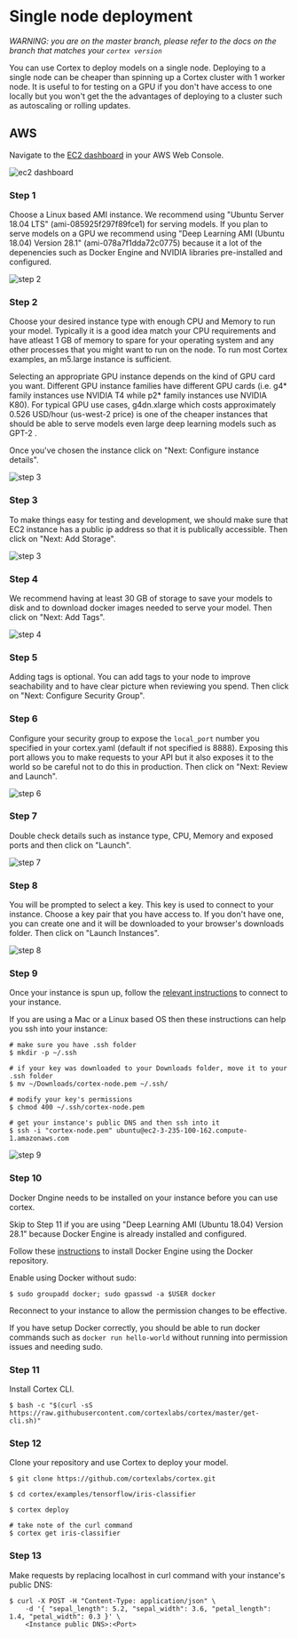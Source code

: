 # Single node deployment

_WARNING: you are on the master branch, please refer to the docs on the branch that matches your `cortex version`_

You can use Cortex to deploy models on a single node. Deploying to a single node can be cheaper than spinning up a Cortex cluster with 1 worker node. It is useful to for testing on a GPU if you don't have access to one locally but you won't get the the advantages of deploying to a cluster such as autoscaling or rolling updates.

## AWS

Navigate to the [EC2 dashboard](https://console.aws.amazon.com/ec2/v2/home) in your AWS Web Console.

![ec2 dashboard](https://user-images.githubusercontent.com/4365343/81063901-ad370180-8ea6-11ea-8cd8-f552911043a9.png)

### Step 1

Choose a Linux based AMI instance. We recommend using "Ubuntu Server 18.04 LTS" (ami-085925f297f89fce1) for serving models. If you plan to serve models on a GPU we recommend using "Deep Learning AMI (Ubuntu 18.04) Version 28.1" (ami-078a7f1dda72c0775) because it a lot of the depenencies such as Docker Engine and NVIDIA libraries pre-installed and configured.

![step 2](https://user-images.githubusercontent.com/4365343/81064199-41a16400-8ea7-11ea-8d69-ae4ead6bf0be.png)

### Step 2

Choose your desired instance type with enough CPU and Memory to run your model. Typically it is a good idea match your CPU requirements and have atleast 1 GB of memory to spare for your operating system and any other processes that you might want to run on the node. To run most Cortex examples, an m5.large instance is sufficient.

Selecting an appropriate GPU instance depends on the kind of GPU card you want. Different GPU instance families have different GPU cards (i.e. g4* family instances use NVIDIA T4 while p2* family instances use NVIDIA K80). For typical GPU use cases, g4dn.xlarge which costs approximately 0.526 USD/hour (us-west-2 price) is one of the cheaper instances that should be able to serve models even large deep learning models such as GPT-2 .

Once you've chosen the instance click on "Next: Configure instance details".

![step 3](https://user-images.githubusercontent.com/4365343/81065727-07859180-8eaa-11ea-9293-af89906e4c6a.png)

### Step 3

To make things easy for testing and development, we should make sure that EC2 instance has a public ip address so that it is publically accessible. Then click on "Next: Add Storage".

![step 3](https://user-images.githubusercontent.com/4365343/81064806-5af6e000-8ea8-11ea-8e94-838fbea2710f.png)

### Step 4

We recommend having at least 30 GB of storage to save your models to disk and to download docker images needed to serve your model. Then click on "Next: Add Tags".

![step 4](https://user-images.githubusercontent.com/4365343/81078638-7cfa5d80-8ebc-11ea-820d-3baba690dbf8.png)

### Step 5

Adding tags is optional. You can add tags to your node to improve seachability and to have clear picture when reviewing you spend. Then click on "Next: Configure Security Group".

### Step 6

Configure your security group to expose the `local_port` number you specified in your cortex.yaml (default if not specified is 8888). Exposing this port allows you to make requests to your API but it also exposes it to the world so be careful not to do this in production. Then click on "Next: Review and Launch".

![step 6](https://user-images.githubusercontent.com/4365343/81065102-e2445380-8ea8-11ea-96e0-65676a0bafa8.png)

### Step 7

Double check details such as instance type, CPU, Memory and exposed ports and then click on "Launch".

![step 7](https://user-images.githubusercontent.com/4365343/81065800-26842380-8eaa-11ea-9c73-60ba0586ba38.png)

### Step 8

You will be prompted to select a key. This key is used to connect to your instance. Choose a key pair that you have access to. If you don't have one, you can create one and it will be downloaded to your browser's downloads folder. Then click on "Launch Instances".

![step 8](https://user-images.githubusercontent.com/4365343/81074878-9d73e900-8eb7-11ea-9c03-79ffea902dee.png)

### Step 9

Once your instance is spun up, follow the [relevant instructions](https://docs.aws.amazon.com/AWSEC2/latest/UserGuide/AccessingInstances.html) to connect to your instance.


If you are using a Mac or a Linux based OS then these instructions can help you ssh into your instance:
```
# make sure you have .ssh folder
$ mkdir -p ~/.ssh

# if your key was downloaded to your Downloads folder, move it to your .ssh folder
$ mv ~/Downloads/cortex-node.pem ~/.ssh/

# modify your key's permissions
$ chmod 400 ~/.ssh/cortex-node.pem

# get your instance's public DNS and then ssh into it
$ ssh -i "cortex-node.pem" ubuntu@ec2-3-235-100-162.compute-1.amazonaws.com
```

![step 9](https://user-images.githubusercontent.com/4365343/81078225-f180cc80-8ebb-11ea-81ae-5f5f0e76e623.png)

### Step 10

Docker Dngine needs to be installed on your instance before you can use cortex.

Skip to Step 11 if you are using "Deep Learning AMI (Ubuntu 18.04) Version 28.1" because Docker Engine is already installed and configured.

Follow these [instructions](https://docs.docker.com/engine/install/ubuntu/#install-using-the-repository
) to install Docker Engine using the Docker repository.

Enable using Docker without sudo:
```
$ sudo groupadd docker; sudo gpasswd -a $USER docker
```

Reconnect to your instance to allow the permission changes to be effective.

If you have setup Docker correctly, you should be able to run docker commands such as `docker run hello-world` without running into permission issues and needing sudo.

### Step 11

Install Cortex CLI.

<!-- CORTEX_VERSION_MINOR -->
```
$ bash -c "$(curl -sS https://raw.githubusercontent.com/cortexlabs/cortex/master/get-cli.sh)"
```

### Step 12

Clone your repository and use Cortex to deploy your model.
```
$ git clone https://github.com/cortexlabs/cortex.git

$ cd cortex/examples/tensorflow/iris-classifier

$ cortex deploy

# take note of the curl command
$ cortex get iris-classifier
```

### Step 13

Make requests by replacing localhost in curl command with your instance's public DNS:
```
$ curl -X POST -H "Content-Type: application/json" \
    -d '{ "sepal_length": 5.2, "sepal_width": 3.6, "petal_length": 1.4, "petal_width": 0.3 }' \
    <Instance public DNS>:<Port>
```
